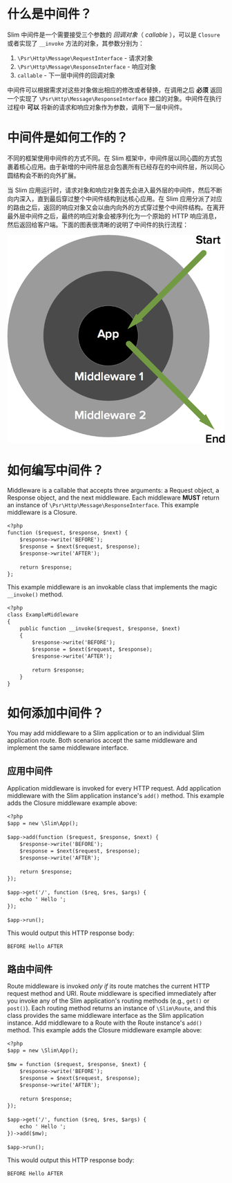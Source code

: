 # 什么是中间件？

Slim 中间件是一个需要接受三个参数的 _回调对象_（ _callable_ ），可以是 `Closure` 或者实现了 `__invoke` 方法的对象，其参数分别为：

1. `\Psr\Http\Message\RequestInterface` - 请求对象
2. `\Psr\Http\Message\ResponseInterface` - 响应对象
3. `callable` - 下一层中间件的回调对象

中间件可以根据需求对这些对象做出相应的修改或者替换，在调用之后 **必须** 返回一个实现了 `\Psr\Http\Message\ResponseInterface` 接口的对象。中间件在执行过程中 **可以** 将新的请求和响应对象作为参数，调用下一层中间件。

# 中间件是如何工作的？

不同的框架使用中间件的方式不同。在 Slim 框架中，中间件层以同心圆的方式包裹着核心应用。由于新增的中间件层总会包裹所有已经存在的中间件层，所以同心圆结构会不断的向外扩展。

当 Slim 应用运行时，请求对象和响应对象首先会进入最外层的中间件，然后不断向内深入，直到最后穿过整个中间件结构到达核心应用。在 Slim 应用分派了对应的路由之后，返回的响应对象又会以由内向外的方式穿过整个中间件结构。在离开最外层中间件之后，最终的响应对象会被序列化为一个原始的 HTTP 响应消息，然后返回给客户端。下面的图表很清晰的说明了中间件的执行流程：

![Middleware flow](/images/middleware.png 'Middleware')

# 如何编写中间件？

Middleware is a callable that accepts three arguments: a Request object, a Response object, and the next middleware. Each middleware **MUST** return an instance of `\Psr\Http\Message\ResponseInterface`. This example middleware is a Closure.

    <?php
    function ($request, $response, $next) {
        $response->write('BEFORE');
        $response = $next($request, $response);
        $response->write('AFTER');

        return $response;
    };

This example middleware is an invokable class that implements the magic `__invoke()` method.

    <?php
    class ExampleMiddleware
    {
        public function __invoke($request, $response, $next)
        {
            $response->write('BEFORE');
            $response = $next($request, $response);
            $response->write('AFTER');

            return $response;
        }
    }

# 如何添加中间件？

You may add middleware to a Slim application or to an individual Slim application route. Both scenarios accept the same middleware and implement the same middleware interface.

## 应用中间件

Application middleware is invoked for every HTTP request. Add application middleware with the Slim application instance's `add()` method. This example adds the Closure middleware example above:

    <?php
    $app = new \Slim\App();

    $app->add(function ($request, $response, $next) {
        $response->write('BEFORE');
        $response = $next($request, $response);
        $response->write('AFTER');

        return $response;
    });

    $app->get('/', function ($req, $res, $args) {
        echo ' Hello ';
    });

    $app->run();

This would output this HTTP response body:

    BEFORE Hello AFTER

## 路由中间件

Route middleware is invoked _only if_ its route matches the current HTTP request method and URI. Route middleware is specified immediately after you invoke any of the Slim application's routing methods (e.g., `get()` or `post()`). Each routing method returns an instance of `\Slim\Route`, and this class provides the same middleware interface as the Slim application instance. Add middleware to a Route with the Route instance's `add()` method. This example adds the Closure middleware example above:

    <?php
    $app = new \Slim\App();

    $mw = function ($request, $response, $next) {
        $response->write('BEFORE');
        $response = $next($request, $response);
        $response->write('AFTER');

        return $response;
    });

    $app->get('/', function ($req, $res, $args) {
        echo ' Hello ';
    })->add($mw);

    $app->run();

This would output this HTTP response body:

    BEFORE Hello AFTER
